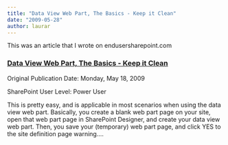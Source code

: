 ```yaml
---
title: "Data View Web Part, The Basics - Keep it Clean"
date: "2009-05-28"
author: laurar
---
```


This was an article that I wrote on endusersharepoint.com

### [Data View Web Part, The Basics - Keep it Clean](http://www.endusersharepoint.com/?p=1649)

Original Publication Date: Monday, May 18, 2009

SharePoint User Level: Power User

This is pretty easy, and is applicable in most scenarios when using the data view web part. Basically, you create a blank web part page on your site, open that web part page in SharePoint Designer, and create your data view web part. Then, you save your (temporary) web part page, and click YES to the site definition page warning....
